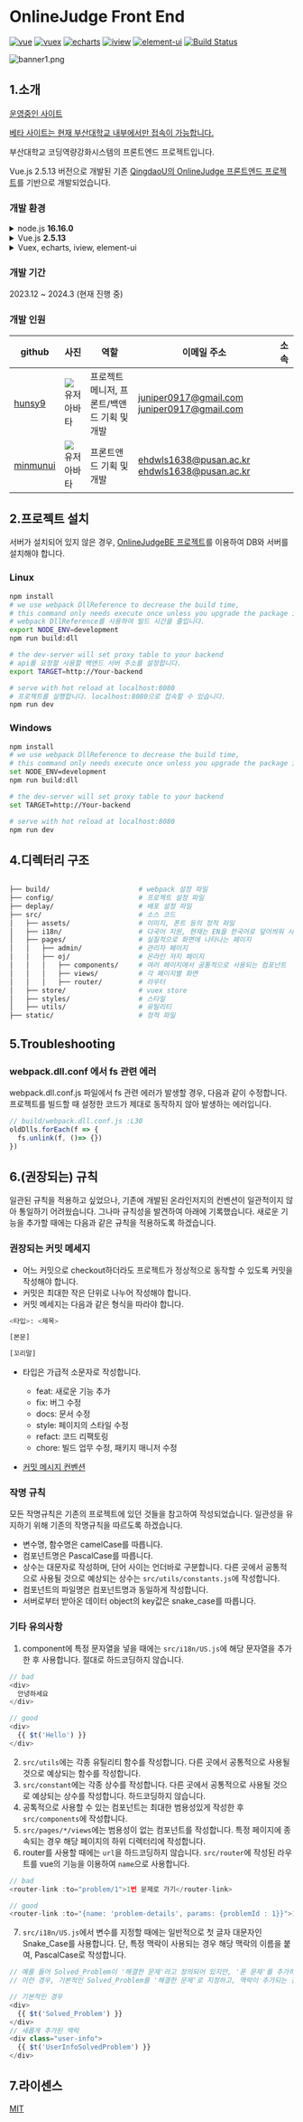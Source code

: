 # OnlineJudge Front End
[![vue](https://img.shields.io/badge/vue-2.5.13-blue.svg?style=flat-square)](https://github.com/vuejs/vue)
[![vuex](https://img.shields.io/badge/vuex-3.0.1-blue.svg?style=flat-square)](https://vuex.vuejs.org/)
[![echarts](https://img.shields.io/badge/echarts-3.8.3-blue.svg?style=flat-square)](https://github.com/ecomfe/echarts)
[![iview](https://img.shields.io/badge/iview-2.8.0-blue.svg?style=flat-square)](https://github.com/iview/iview)
[![element-ui](https://img.shields.io/badge/element-2.0.9-blue.svg?style=flat-square)](https://github.com/ElemeFE/element)
[![Build Status](https://travis-ci.org/QingdaoU/OnlineJudgeFE.svg?branch=master)](https://travis-ci.org/QingdaoU/OnlineJudgeFE)

![banner1.png](src%2Fassets%2Fbanner1.png)


## 1.소개
[운영중인 사이트](http://oj.pusan.ac.kr/)

[베타 사이트는 현재 부산대학교 내부에서만 접속이 가능합니다.](http://10.125.121.115:8080/)

부산대학교 코딩역량강화시스템의 프론트엔드 프로젝트입니다.

Vue.js 2.5.13 버전으로 개발된 기존 [QingdaoU의 OnlineJudge 프론트엔드 프로젝트](https://github.com/QingdaoU/OnlineJudge)를 기반으로 개발되었습니다.

### 개발 환경

<details>
  <summary>node.js <strong>16.16.0</strong></summary>
  기본 QingdaoU의 프로젝트에 사용된 node.js 버전은 <strong>v8.12.0</strong> 입니다.
  이 프로젝트는 <strong>v16.16.0</strong> 버전으로 개발되었습니다.
</details>

<details>
  <summary>Vue.js <strong>2.5.13</strong></summary>
  기본 QingdaoU의 사용된 Vue.js버전인 <strong>2.5.13</strong> 버전을 사용합니다.
</details>

<details>
  <summary>Vuex, echarts, iview, element-ui</summary>
  기존 QingdaoU의 프로젝트에서 사용된 라이브러리들을 그대로 사용합니다. 사용법이 까다로워 새로운 UI를 개발할 때에는 사용하지 않는 방향으로 진행하였습니다.
</details>

### 개발 기간
2023.12 ~ 2024.3 (현재 진행 중)

### 개발 인원
| github   | 사진                                                              | 역할                 | 이메일 주소                 | 소속                |
|----------|-----------------------------------------------------------------|--------------------|------------------------|-------------------|
| [hunsy9](https://github.com/hunsy9)   | ![유저 아바타](https://avatars.githubusercontent.com/u/101303791?v=4)  | 프로젝트 메니저, 프론트/백앤드 기획 및 개발 | juniper0917@gmail.com <juniper0917@gmail.com>    |
| [minmunui](https://github.com/minmunui) | ![유저 아바타](https://avatars.githubusercontent.com/u/82745129?v=4) | 프론트앤드 기획 및 개발                    | ehdwls1638@pusan.ac.kr <ehdwls1638@pusan.ac.kr> |

## 2.프로젝트 설치
서버가 설치되어 있지 않은 경우, [OnlineJudgeBE 프로젝트]()를 이용하여 DB와 서버를 설치해야 합니다.
### Linux
```bash
npm install
# we use webpack DllReference to decrease the build time,
# this command only needs execute once unless you upgrade the package in build/webpack.dll.conf.js
# webpack DllReference를 사용하여 빌드 시간을 줄입니다.
export NODE_ENV=development
npm run build:dll

# the dev-server will set proxy table to your backend
# api를 요청할 사용할 백엔드 서버 주소를 설정합니다.
export TARGET=http://Your-backend

# serve with hot reload at localhost:8080
# 프로젝트를 실행합니다. localhost:8080으로 접속할 수 있습니다.
npm run dev
```

### Windows

```bash
npm install
# we use webpack DllReference to decrease the build time,
# this command only needs execute once unless you upgrade the package in build/webpack.dll.conf.js
set NODE_ENV=development
npm run build:dll

# the dev-server will set proxy table to your backend
set TARGET=http://Your-backend

# serve with hot reload at localhost:8080
npm run dev
```

## 4.디렉터리 구조

```bash

├── build/                      # webpack 설정 파일
├── config/                     # 프로젝트 설정 파일
├── deplay/                     # 배포 설정 파일
├── src/                        # 소스 코드
│   ├── assets/                 # 이미지, 폰트 등의 정적 파일
│   ├── i18n/                   # 다국어 지원, 현재는 EN을 한국어로 덮어씌워 사용합니다.
│   ├── pages/                  # 실질적으로 화면에 나타나는 페이지
│   │   ├── admin/              # 관리자 페이지
│   │   ├── oj/                 # 온라인 저지 페이지
│   │   │   ├── components/     # 여러 페이지에서 공통적으로 사용되는 컴포넌트
│   │   │   ├── views/          # 각 페이지별 화면
│   │   │   ├── router/         # 라우터
│   ├── store/                  # vuex store
│   ├── styles/                 # 스타일
│   ├── utils/                  # 유틸리티
├── static/                     # 정적 파일
```
## 5.Troubleshooting

### webpack.dll.conf 에서 fs 관련 에러
webpack.dll.conf.js 파일에서 fs 관련 에러가 발생할 경우, 다음과 같이 수정합니다.
프로젝트를 빌드할 때 설정한 코드가 제대로 동작하지 않아 발생하는 에러입니다.
```javascript
// build/webpack.dll.conf.js :L30
oldDlls.forEach(f => {
  fs.unlink(f, ()=> {})
})
```

## 6.(권장되는) 규칙

일관된 규칙을 적용하고 싶었으나, 기존에 개발된 온라인저지의 컨벤션이 일관적이지 않아 통일하기 어려웠습니다.
그나마 규칙성을 발견하여 아래에 기록했습니다. 새로운 기능을 추가할 때에는 다음과 같은 규칙을 적용하도록 하겠습니다.

### 권장되는 커밋 메세지
- 어느 커밋으로 checkout하더라도 프로젝트가 정상적으로 동작할 수 있도록 커밋을 작성해야 합니다.
- 커밋은 최대한 작은 단위로 나누어 작성해야 합니다.
- 커밋 메세지는 다음과 같은 형식을 따라야 합니다.
```bash
<타입>: <제목>

[본문]

[꼬리말]
```
- 타입은 가급적 소문자로 작성합니다.
  - feat: 새로운 기능 추가
  - fix: 버그 수정
  - docs: 문서 수정
  - style: 페이지의 스타일 수정
  - refact: 코드 리팩토링
  - chore: 빌드 업무 수정, 패키지 매니저 수정

- [커밋 메시지 컨벤션](https://www.conventionalcommits.org/ko/v1.0.0/)

### 작명 규칙
 모든 작명규칙은 기존의 프로젝트에 있던 것들을 참고하여 작성되었습니다. 일관성을 유지하기 위해 기존의 작명규칙을 따르도록 하겠습니다.
- 변수명, 함수명은 camelCase를 따릅니다.
- 컴포넌트명은 PascalCase를 따릅니다.
- 상수는 대문자로 작성하며, 단어 사이는 언더바로 구분합니다. 다른 곳에서 공통적으로 사용될 것으로 예상되는 상수는 `src/utils/constants.js`에 작성합니다.
- 컴포넌트의 파일명은 컴포넌트명과 동일하게 작성합니다.
- 서버로부터 받아온 데이터 object의 key값은 snake_case를 따릅니다.

### 기타 유의사항
1. component에 특정 문자열을 넣을 때에는 `src/i18n/US.js`에 해당 문자열을 추가한 후 사용합니다. 절대로 하드코딩하지 않습니다.
```javascript
// bad
<div>
  안녕하세요
</div>

// good
<div>
  {{ $t('Hello') }}
</div>
```
2. `src/utils`에는 각종 유틸리티 함수를 작성합니다. 다른 곳에서 공통적으로 사용될 것으로 예상되는 함수를 작성합니다.
3. `src/constant`에는 각종 상수를 작성합니다. 다른 곳에서 공통적으로 사용될 것으로 예상되는 상수를 작성합니다. 하드코딩하지 않습니다.
4. 공톡적으로 사용할 수 있는 컴포넌트는 최대한 범용성있게 작성한 후`src/components`에 작성합니다.
5. `src/pages/*/views`에는 범용성이 없는 컴포넌트를 작성합니다. 특정 페이지에 종속되는 경우 해당 페이지의 하위 디렉터리에 작성합니다.
6. router를 사용할 때에는 `url`을 하드코딩하지 않습니다. `src/router`에 작성된 라우트를 vue의 기능을 이용하여 `name`으로 사용합니다.
```javascript
// bad
<router-link :to="problem/1">1번 문제로 가기</router-link>

// good
<router-link :to="{name: 'problem-details', params: {problemId : 1}}">1번 문제로 가기</router-link>
```
7. `src/i18n/US.js`에서 변수를 지정할 때에는 일반적으로 첫 글자 대문자인 Snake_Case를 사용합니다. 단, 특정 맥락이 사용되는 경우 해당 맥락의 이름을 붙여, PascalCase로 작성합니다.

```javascript
// 예를 들어 Solved_Problem이 '해결한 문제'라고 정의되어 있지만, '푼 문제'를 추가하고 싶을 수도 있습니다. 똑같이 영어로는 Solved_Problem입니다.
// 이런 경우, 기본적인 Solved_Problem를 '해결한 문제'로 지정하고, 맥락이 추가되는 경우에는 PascalCase로 작성합니다.

// 기본적인 경우
<div>
  {{ $t('Solved_Problem') }}
</div>
// 새롭게 추가된 맥락
<div class="user-info">
  {{ $t('UserInfoSolvedProblem') }}
</div>
```
## 7.라이센스
[MIT](http://opensource.org/licenses/MIT)
